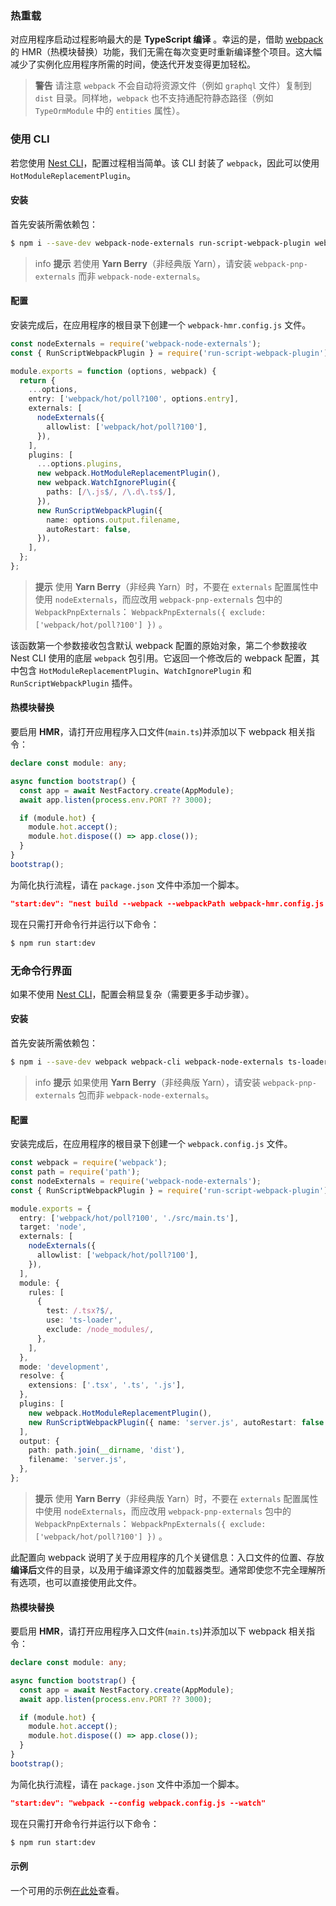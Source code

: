 ### 热重载

对应用程序启动过程影响最大的是 **TypeScript 编译** 。幸运的是，借助 [webpack](https://github.com/webpack/webpack) 的 HMR（热模块替换）功能，我们无需在每次变更时重新编译整个项目。这大幅减少了实例化应用程序所需的时间，使迭代开发变得更加轻松。

> **警告** 请注意 `webpack` 不会自动将资源文件（例如 `graphql` 文件）复制到 `dist` 目录。同样地，`webpack` 也不支持通配符静态路径（例如 `TypeOrmModule` 中的 `entities` 属性）。

### 使用 CLI

若您使用 [Nest CLI](../cli/overview)，配置过程相当简单。该 CLI 封装了 `webpack`，因此可以使用 `HotModuleReplacementPlugin`。

#### 安装

首先安装所需依赖包：

```bash
$ npm i --save-dev webpack-node-externals run-script-webpack-plugin webpack
```

> info **提示** 若使用 **Yarn Berry**（非经典版 Yarn），请安装 `webpack-pnp-externals` 而非 `webpack-node-externals`。

#### 配置

安装完成后，在应用程序的根目录下创建一个 `webpack-hmr.config.js` 文件。

```typescript
const nodeExternals = require('webpack-node-externals');
const { RunScriptWebpackPlugin } = require('run-script-webpack-plugin');

module.exports = function (options, webpack) {
  return {
    ...options,
    entry: ['webpack/hot/poll?100', options.entry],
    externals: [
      nodeExternals({
        allowlist: ['webpack/hot/poll?100'],
      }),
    ],
    plugins: [
      ...options.plugins,
      new webpack.HotModuleReplacementPlugin(),
      new webpack.WatchIgnorePlugin({
        paths: [/\.js$/, /\.d\.ts$/],
      }),
      new RunScriptWebpackPlugin({
        name: options.output.filename,
        autoRestart: false,
      }),
    ],
  };
};
```

> **提示** 使用 **Yarn Berry**（非经典 Yarn）时，不要在 `externals` 配置属性中使用 `nodeExternals`，而应改用 `webpack-pnp-externals` 包中的 `WebpackPnpExternals`： `WebpackPnpExternals({ exclude: ['webpack/hot/poll?100'] })` 。

该函数第一个参数接收包含默认 webpack 配置的原始对象，第二个参数接收 Nest CLI 使用的底层 `webpack` 包引用。它返回一个修改后的 webpack 配置，其中包含 `HotModuleReplacementPlugin`、`WatchIgnorePlugin` 和 `RunScriptWebpackPlugin` 插件。

#### 热模块替换

要启用 **HMR**，请打开应用程序入口文件(`main.ts`)并添加以下 webpack 相关指令：

```typescript
declare const module: any;

async function bootstrap() {
  const app = await NestFactory.create(AppModule);
  await app.listen(process.env.PORT ?? 3000);

  if (module.hot) {
    module.hot.accept();
    module.hot.dispose(() => app.close());
  }
}
bootstrap();
```

为简化执行流程，请在 `package.json` 文件中添加一个脚本。

```json
"start:dev": "nest build --webpack --webpackPath webpack-hmr.config.js --watch"
```

现在只需打开命令行并运行以下命令：

```bash
$ npm run start:dev
```

### 无命令行界面

如果不使用 [Nest CLI](../cli/overview)，配置会稍显复杂（需要更多手动步骤）。

#### 安装

首先安装所需依赖包：

```bash
$ npm i --save-dev webpack webpack-cli webpack-node-externals ts-loader run-script-webpack-plugin
```

> info **提示** 如果使用 **Yarn Berry**（非经典版 Yarn），请安装 `webpack-pnp-externals` 包而非 `webpack-node-externals`。

#### 配置

安装完成后，在应用程序的根目录下创建一个 `webpack.config.js` 文件。

```typescript
const webpack = require('webpack');
const path = require('path');
const nodeExternals = require('webpack-node-externals');
const { RunScriptWebpackPlugin } = require('run-script-webpack-plugin');

module.exports = {
  entry: ['webpack/hot/poll?100', './src/main.ts'],
  target: 'node',
  externals: [
    nodeExternals({
      allowlist: ['webpack/hot/poll?100'],
    }),
  ],
  module: {
    rules: [
      {
        test: /.tsx?$/,
        use: 'ts-loader',
        exclude: /node_modules/,
      },
    ],
  },
  mode: 'development',
  resolve: {
    extensions: ['.tsx', '.ts', '.js'],
  },
  plugins: [
    new webpack.HotModuleReplacementPlugin(),
    new RunScriptWebpackPlugin({ name: 'server.js', autoRestart: false }),
  ],
  output: {
    path: path.join(__dirname, 'dist'),
    filename: 'server.js',
  },
};
```

> **提示** 使用 **Yarn Berry**（非经典版 Yarn）时，不要在 `externals` 配置属性中使用 `nodeExternals`，而应改用 `webpack-pnp-externals` 包中的 `WebpackPnpExternals`： `WebpackPnpExternals({ exclude: ['webpack/hot/poll?100'] })` 。

此配置向 webpack 说明了关于应用程序的几个关键信息：入口文件的位置、存放**编译后**文件的目录，以及用于编译源文件的加载器类型。通常即使您不完全理解所有选项，也可以直接使用此文件。

#### 热模块替换

要启用 **HMR**，请打开应用程序入口文件(`main.ts`)并添加以下 webpack 相关指令：

```typescript
declare const module: any;

async function bootstrap() {
  const app = await NestFactory.create(AppModule);
  await app.listen(process.env.PORT ?? 3000);

  if (module.hot) {
    module.hot.accept();
    module.hot.dispose(() => app.close());
  }
}
bootstrap();
```

为简化执行流程，请在 `package.json` 文件中添加一个脚本。

```json
"start:dev": "webpack --config webpack.config.js --watch"
```

现在只需打开命令行并运行以下命令：

```bash
$ npm run start:dev
```

#### 示例

一个可用的示例[在此处](https://github.com/nestjs/nest/tree/master/sample/08-webpack)查看。
